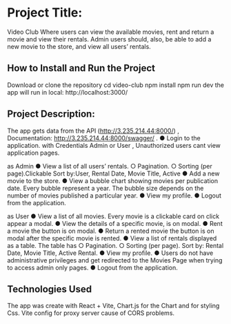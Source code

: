# Project Title:

Video Club
Where users can view the available movies, rent and return a movie and view their rentals.
Admin users should, also, be able to add a new movie to the store, and view all users’ rentals.

## How to Install and Run the Project

Download or clone the repository
cd video-club
npm install
npm run dev
the app will run in local: http://localhost:3000/

## Project Description:

The app gets data from the API (http://3.235.214.44:8000/) , Documentation: http://3.235.214.44:8000/swagger/ .
● Login to the application.
with Credentials Admin or User ,
Unauthorized users cant view application pages.

as Admin
● View a list of all users’ rentals.
○ Pagination.
○ Sorting (per page).Clickable Sort by:User, Rental Date, Movie Title, Active
● Add a new movie to the store.
● View a bubble chart showing movies per publication date.
Every bubble represent a year. The bubble size depends on the number of movies published a particular year.
● View my profile.
● Logout from the application.

as User
● View a list of all movies.
Every movie is a clickable card on click appear a modal.
● View the details of a specific movie, is on modal.
● Rent a movie the button is on modal.
● Return a rented movie the button is on modal after the specific movie is rented.
● View a list of rentals displayed as a table. The table has
○ Pagination.
○ Sorting (per page). Sort by: Rental Date, Movie Title, Active Rental.
● View my profile.
● Users do not have administrative privileges and get redirected to the Movies Page when trying to access admin only pages.
● Logout from the application.

## Technologies Used

The app was create with React + Vite, Chart.js for the Chart and for styling Css.
Vite config for proxy server cause of CORS problems.
